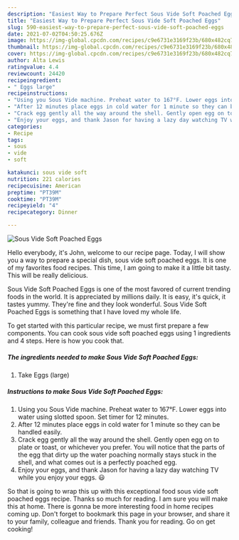 ```yaml
---
description: "Easiest Way to Prepare Perfect Sous Vide Soft Poached Eggs"
title: "Easiest Way to Prepare Perfect Sous Vide Soft Poached Eggs"
slug: 590-easiest-way-to-prepare-perfect-sous-vide-soft-poached-eggs
date: 2021-07-02T04:50:25.676Z
image: https://img-global.cpcdn.com/recipes/c9e6731e3169f23b/680x482cq70/sous-vide-soft-poached-eggs-recipe-main-photo.jpg
thumbnail: https://img-global.cpcdn.com/recipes/c9e6731e3169f23b/680x482cq70/sous-vide-soft-poached-eggs-recipe-main-photo.jpg
cover: https://img-global.cpcdn.com/recipes/c9e6731e3169f23b/680x482cq70/sous-vide-soft-poached-eggs-recipe-main-photo.jpg
author: Alta Lewis
ratingvalue: 4.4
reviewcount: 24420
recipeingredient:
- " Eggs large"
recipeinstructions:
- "Using you Sous Vide machine. Preheat water to 167°F. Lower eggs into water using slotted spoon. Set timer for 12 minutes."
- "After 12 minutes place eggs in cold water for 1 minute so they can be handled easily."
- "Crack egg gently all the way around the shell. Gently open egg on to plate or toast, or whichever you prefer. You will notice that the parts of the egg that dirty up the water poaching normally stays stuck in the shell, and what comes out is a perfectly poached egg."
- "Enjoy your eggs, and thank Jason for having a lazy day watching TV while you enjoy your eggs. 😃"
categories:
- Recipe
tags:
- sous
- vide
- soft

katakunci: sous vide soft 
nutrition: 221 calories
recipecuisine: American
preptime: "PT39M"
cooktime: "PT39M"
recipeyield: "4"
recipecategory: Dinner

---
```



![Sous Vide Soft Poached Eggs](https://img-global.cpcdn.com/recipes/c9e6731e3169f23b/680x482cq70/sous-vide-soft-poached-eggs-recipe-main-photo.jpg)

Hello everybody, it's John, welcome to our recipe page. Today, I will show you a way to prepare a special dish, sous vide soft poached eggs. It is one of my favorites food recipes. This time, I am going to make it a little bit tasty. This will be really delicious.

Sous Vide Soft Poached Eggs is one of the most favored of current trending foods in the world. It is appreciated by millions daily. It is easy, it's quick, it tastes yummy. They're fine and they look wonderful. Sous Vide Soft Poached Eggs is something that I have loved my whole life.




To get started with this particular recipe, we must first prepare a few components. You can cook sous vide soft poached eggs using 1 ingredients and 4 steps. Here is how you cook that.

<!--inarticleads1-->

##### The ingredients needed to make Sous Vide Soft Poached Eggs:

1. Take  Eggs (large)




<!--inarticleads2-->

##### Instructions to make Sous Vide Soft Poached Eggs:

1. Using you Sous Vide machine. Preheat water to 167°F. Lower eggs into water using slotted spoon. Set timer for 12 minutes.
1. After 12 minutes place eggs in cold water for 1 minute so they can be handled easily.
1. Crack egg gently all the way around the shell. Gently open egg on to plate or toast, or whichever you prefer. You will notice that the parts of the egg that dirty up the water poaching normally stays stuck in the shell, and what comes out is a perfectly poached egg.
1. Enjoy your eggs, and thank Jason for having a lazy day watching TV while you enjoy your eggs. 😃




So that is going to wrap this up with this exceptional food sous vide soft poached eggs recipe. Thanks so much for reading. I am sure you will make this at home. There is gonna be more interesting food in home recipes coming up. Don't forget to bookmark this page in your browser, and share it to your family, colleague and friends. Thank you for reading. Go on get cooking!
